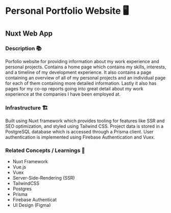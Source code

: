 # Personal Portfolio Website 🖥️

## Nuxt Web App

### Description 📚

Porfolio website for providing information about my work experience and personal projects. Contains a home page which contains my skills, interests, and a timeline of my development experience. It also contains a page containing an overview of all of my personal projects and an individual page for each of them containing more detailed information. Lastly it also has pages for my co-op reports going into great detail about my work experience at the companies I have been employed at.

### Infrastructure 🏗️

Built using Nuxt framework which provides tooling for features like SSR and SEO optimization, and styled using Tailwind CSS. Project data is stored in a PostgreSQL database which is accessed through a Prisma client. User authentication is implemented using Firebase Authentication and Vuex.

### Related Concepts / Learnings 💭

* Nuxt Framework
* Vue.js
* Vuex
* Server-Side-Rendering (SSR)
* TailwindCSS
* Postgres
* Prisma
* Firebase Authenticat
* UI Design (Figma)
